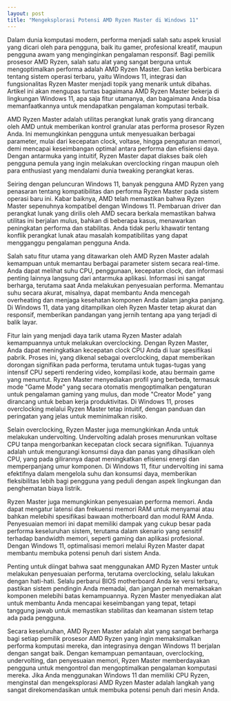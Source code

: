 ```yaml
---
layout: post
title: "Mengeksplorasi Potensi AMD Ryzen Master di Windows 11"
---
```


Dalam dunia komputasi modern, performa menjadi salah satu aspek krusial yang dicari oleh para pengguna, baik itu gamer, profesional kreatif, maupun pengguna awam yang menginginkan pengalaman responsif. Bagi pemilik prosesor AMD Ryzen, salah satu alat yang sangat berguna untuk mengoptimalkan performa adalah AMD Ryzen Master. Dan ketika berbicara tentang sistem operasi terbaru, yaitu Windows 11, integrasi dan fungsionalitas Ryzen Master menjadi topik yang menarik untuk dibahas. Artikel ini akan mengupas tuntas bagaimana AMD Ryzen Master bekerja di lingkungan Windows 11, apa saja fitur utamanya, dan bagaimana Anda bisa memanfaatkannya untuk mendapatkan pengalaman komputasi terbaik.

AMD Ryzen Master adalah utilitas perangkat lunak gratis yang dirancang oleh AMD untuk memberikan kontrol granular atas performa prosesor Ryzen Anda. Ini memungkinkan pengguna untuk menyesuaikan berbagai parameter, mulai dari kecepatan clock, voltase, hingga pengaturan memori, demi mencapai keseimbangan optimal antara performa dan efisiensi daya. Dengan antarmuka yang intuitif, Ryzen Master dapat diakses baik oleh pengguna pemula yang ingin melakukan overclocking ringan maupun oleh para enthusiast yang mendalami dunia tweaking perangkat keras.

Seiring dengan peluncuran Windows 11, banyak pengguna AMD Ryzen yang penasaran tentang kompatibilitas dan performa Ryzen Master pada sistem operasi baru ini. Kabar baiknya, AMD telah memastikan bahwa Ryzen Master sepenuhnya kompatibel dengan Windows 11. Pembaruan driver dan perangkat lunak yang dirilis oleh AMD secara berkala memastikan bahwa utilitas ini berjalan mulus, bahkan di beberapa kasus, menawarkan peningkatan performa dan stabilitas. Anda tidak perlu khawatir tentang konflik perangkat lunak atau masalah kompatibilitas yang dapat mengganggu pengalaman pengguna Anda.

Salah satu fitur utama yang ditawarkan oleh AMD Ryzen Master adalah kemampuan untuk memantau berbagai parameter sistem secara real-time. Anda dapat melihat suhu CPU, penggunaan, kecepatan clock, dan informasi penting lainnya langsung dari antarmuka aplikasi. Informasi ini sangat berharga, terutama saat Anda melakukan penyesuaian performa. Memantau suhu secara akurat, misalnya, dapat membantu Anda mencegah overheating dan menjaga kesehatan komponen Anda dalam jangka panjang. Di Windows 11, data yang ditampilkan oleh Ryzen Master tetap akurat dan responsif, memberikan pandangan yang jernih tentang apa yang terjadi di balik layar.

Fitur lain yang menjadi daya tarik utama Ryzen Master adalah kemampuannya untuk melakukan overclocking. Dengan Ryzen Master, Anda dapat meningkatkan kecepatan clock CPU Anda di luar spesifikasi pabrik. Proses ini, yang dikenal sebagai overclocking, dapat memberikan dorongan signifikan pada performa, terutama untuk tugas-tugas yang intensif CPU seperti rendering video, kompilasi kode, atau bermain game yang menuntut. Ryzen Master menyediakan profil yang berbeda, termasuk mode "Game Mode" yang secara otomatis mengoptimalkan pengaturan untuk pengalaman gaming yang mulus, dan mode "Creator Mode" yang dirancang untuk beban kerja produktivitas. Di Windows 11, proses overclocking melalui Ryzen Master tetap intuitif, dengan panduan dan peringatan yang jelas untuk meminimalkan risiko.

Selain overclocking, Ryzen Master juga memungkinkan Anda untuk melakukan undervolting. Undervolting adalah proses menurunkan voltase CPU tanpa mengorbankan kecepatan clock secara signifikan. Tujuannya adalah untuk mengurangi konsumsi daya dan panas yang dihasilkan oleh CPU, yang pada gilirannya dapat meningkatkan efisiensi energi dan memperpanjang umur komponen. Di Windows 11, fitur undervolting ini sama efektifnya dalam mengelola suhu dan konsumsi daya, memberikan fleksibilitas lebih bagi pengguna yang peduli dengan aspek lingkungan dan penghematan biaya listrik.

Ryzen Master juga memungkinkan penyesuaian performa memori. Anda dapat mengatur latensi dan frekuensi memori RAM untuk menyamai atau bahkan melebihi spesifikasi bawaan motherboard dan modul RAM Anda. Penyesuaian memori ini dapat memiliki dampak yang cukup besar pada performa keseluruhan sistem, terutama dalam skenario yang sensitif terhadap bandwidth memori, seperti gaming dan aplikasi profesional. Dengan Windows 11, optimalisasi memori melalui Ryzen Master dapat membantu membuka potensi penuh dari sistem Anda.

Penting untuk diingat bahwa saat menggunakan AMD Ryzen Master untuk melakukan penyesuaian performa, terutama overclocking, selalu lakukan dengan hati-hati. Selalu perbarui BIOS motherboard Anda ke versi terbaru, pastikan sistem pendingin Anda memadai, dan jangan pernah memaksakan komponen melebihi batas kemampuannya. Ryzen Master menyediakan alat untuk membantu Anda mencapai keseimbangan yang tepat, tetapi tanggung jawab untuk memastikan stabilitas dan keamanan sistem tetap ada pada pengguna.

Secara keseluruhan, AMD Ryzen Master adalah alat yang sangat berharga bagi setiap pemilik prosesor AMD Ryzen yang ingin memaksimalkan performa komputasi mereka, dan integrasinya dengan Windows 11 berjalan dengan sangat baik. Dengan kemampuan pemantauan, overclocking, undervolting, dan penyesuaian memori, Ryzen Master memberdayakan pengguna untuk mengontrol dan mengoptimalkan pengalaman komputasi mereka. Jika Anda menggunakan Windows 11 dan memiliki CPU Ryzen, menginstal dan mengeksplorasi AMD Ryzen Master adalah langkah yang sangat direkomendasikan untuk membuka potensi penuh dari mesin Anda.

